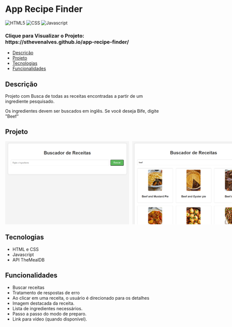 <h1>App Recipe Finder</h1> 

 ![HTML5](https://img.shields.io/badge/HTML5-E34F26?style=for-the-badge&logo=html5&logoColor=white)
 ![CSS](https://img.shields.io/badge/CSS3-1572B6?style=for-the-badge&logo=css3&logoColor=white)
 ![Javascript](https://img.shields.io/badge/JavaScript-F7DF1E.svg?style=for-the-badge&logo=JavaScript&logoColor=black)

 <h3>Clique para Visualizar o Projeto: https://sthevenalves.github.io/app-recipe-finder/</h3>

  <ul>
    <li><a href="#desc">Descrição</a> 
    <li><a href="#proj">Projeto</a>
    <li><a href="#tec">Tecnologias</a>
    <li><a href="#func">Funcionalidades</a> 
 </ul> 

 <h2 id="desc">Descrição</h2>
<p>Projeto com Busca de todas as receitas encontradas a partir de um ingrediente pesquisado.  
<p>Os ingredientes devem ser buscados em inglês. Se você deseja Bife, digite "Beef"</p>


<h2 id="proj">Projeto</h2>
<div style="display: flex; gap: 10px;">
  <img src="img/print-recipe2.png" width="400"/>
  <img src="img/print-recipe.png" width="400"/>
</div>

<h2 id="tec">Tecnologias</h2>
<ul>
    <li>HTML e CSS</li>
    <li>Javascript</li>
    <li>API TheMealDB </li>
  </ul>

<h2 id="func">Funcionalidades</h2>
  <ul>
    <li>Buscar receitas</li>
    <li>Tratamento de respostas de erro</li>
    <li>Ao clicar em uma receita, o usuário é direcionado para os detalhes 
    <li>Imagem destacada da receita.  
    <li>Lista de ingredientes necessários.  
     <li>Passo a passo do modo de preparo.  
    <li>Link para vídeo (quando disponível).  
  </ul>



